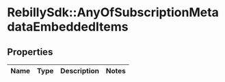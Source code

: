 # RebillySdk::AnyOfSubscriptionMetadataEmbeddedItems

## Properties
Name | Type | Description | Notes
------------ | ------------- | ------------- | -------------

